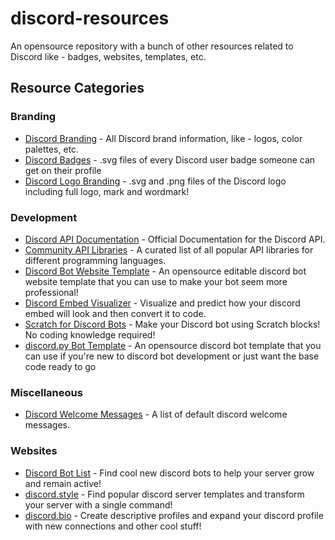 # discord-resources
An opensource repository with a bunch of other resources related to Discord like - badges, websites, templates, etc.

## Resource Categories

### Branding
- [Discord Branding](https://discord.com/branding) - All Discord brand information, like - logos, color palettes, etc.
- [Discord Badges](https://github.com/TrustedMercury/discord-resources/tree/master/Discord%20Badges) - .svg files of every Discord user badge someone can get on their profile
- [Discord Logo Branding](https://github.com/TrustedMercury/discord-resources/tree/master/Branding) - .svg and .png files of the Discord logo including full logo, mark and wordmark!

### Development
- [Discord API Documentation](https://discord.com/developers/docs/intro) - Official Documentation for the Discord API.
- [Community API Libraries](https://discord.com/developers/docs/topics/community-resources) - A curated list of all popular API libraries for different programming languages.
- [Discord Bot Website Template](https://github.com/TrustedMercury/discord-bot-website-template) - An opensource editable discord bot website template that you can use to make your bot seem more professional!
- [Discord Embed Visualizer](https://leovoel.github.io/embed-visualizer) - Visualize and predict how your discord embed will look and then convert it to code.
- [Scratch for Discord Bots](https://github.com/Androz2091/scratch-for-discord) - Make your Discord bot using Scratch blocks! No coding knowledge required!
- [discord.py Bot Template](https://github.com/devspace-discord/discordpy-bot-template) - An opensource discord bot template that you can use if you're new to discord bot development or just want the base code ready to go

### Miscellaneous
- [Discord Welcome Messages](https://github.com/TrustedMercury/discord-resources/blob/master/Miscellaneous/Discord%20Welcome%20Messages.txt) - A list of default discord welcome messages.

### Websites
- [Discord Bot List](https://top.gg) - Find cool new discord bots to help your server grow and remain active!
- [discord.style](https://discord.style) - Find popular discord server templates and transform your server with a single command!
- [discord.bio](https://discord.bio) - Create descriptive profiles and expand your discord profile with new connections and other cool stuff!
